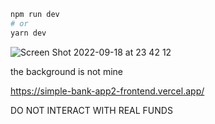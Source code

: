 

```bash
npm run dev
# or
yarn dev
```
![Screen Shot 2022-09-18 at 23 42 12](https://user-images.githubusercontent.com/106890011/190927515-dbcbfff0-0e10-4361-8494-883fdc879db1.png)

the background is not mine

https://simple-bank-app2-frontend.vercel.app/

DO NOT INTERACT WITH REAL FUNDS
